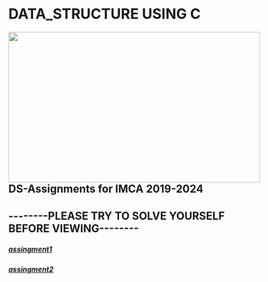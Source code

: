 <html> 
<h1>DATA_STRUCTURE USING C</h1>
<body>  
<img src="http://www.digitalexpert.co/images/courses/data-structure.png"height="300"width="500"align="left">  
<h2>DS-Assignments for IMCA 2019-2024</h2>
<h2>--------PLEASE TRY TO SOLVE YOURSELF BEFORE VIEWING--------</h2>
<h5><a href="https://github.com/chandrakant100/Data_structure_using_C/tree/master/assingment1">assingment1</a></h5>
  <h5><a href="https://github.com/chandrakant100/Data_structure_using_C/tree/master/assingment2">assingment2</a></h5>
</body>  
</html>
